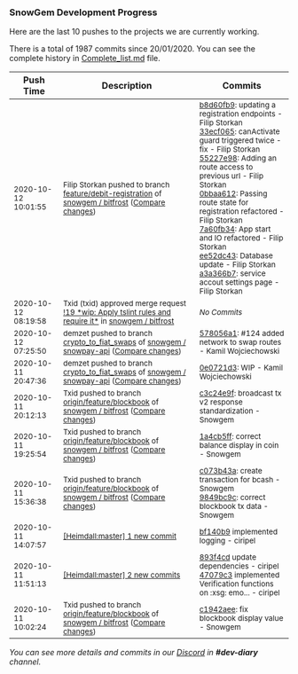 
### SnowGem Development Progress

Here are the last 10 pushes to the projects we are currently working.

There is a total of 1987 commits since 20/01/2020. You can see the complete history in
 [Complete_list.md](Complete_list.md) file.

| Push Time | Description | Commits |
| --- | --- | --- |
| <sub>2020-10-12 10:01:55</sub> | <sub>Filip Storkan pushed to branch [feature/debit\-registration](https://gitlab.com/snowgem/bitfrost/commits/feature/debit-registration) of [snowgem / bitfrost](https://gitlab.com/snowgem/bitfrost) ([Compare changes](https://gitlab.com/snowgem/bitfrost/compare/ae332240d059bba75de1a4cd3eec3d41e38cefc1...a3a366b7a98fd910684bd45efb73cd623cf9898b))</sub> | <sub>[b8d60fb9](https://gitlab.com/snowgem/bitfrost/-/commit/b8d60fb9dddf1c53066f66deea3abdb028b36746): updating a registration endpoints - Filip Storkan<br>[33ecf065](https://gitlab.com/snowgem/bitfrost/-/commit/33ecf0653a9147523ef93d3348e11ae6218ef3c6): canActivate guard triggered twice - fix - Filip Storkan<br>[55227e98](https://gitlab.com/snowgem/bitfrost/-/commit/55227e98977a1de410e3416fff7175176b811fbc): Adding an route access to previous url - Filip Storkan<br>[0bbaa612](https://gitlab.com/snowgem/bitfrost/-/commit/0bbaa6128ff473687b5cdf373e86e2921f82769e): Passing route state for registration refactored - Filip Storkan<br>[7a60fb34](https://gitlab.com/snowgem/bitfrost/-/commit/7a60fb34d828aeb0a523b281ab22113af80b0448): App start and IO refactored - Filip Storkan<br>[ee52dc43](https://gitlab.com/snowgem/bitfrost/-/commit/ee52dc43bd876909ef0db8d6998dfbed37bf42ff): Database update - Filip Storkan<br>[a3a366b7](https://gitlab.com/snowgem/bitfrost/-/commit/a3a366b7a98fd910684bd45efb73cd623cf9898b): service accout settings page - Filip Storkan</sub> |
| <sub>2020-10-12 08:19:58</sub> | <sub>Txid (txid) approved merge request [\!19 \*wip: Apply tslint rules and require it\*](https://gitlab.com/snowgem/bitfrost/-/merge_requests/19) in [snowgem / bitfrost](https://gitlab.com/snowgem/bitfrost)</sub> | <sub>_No Commits_</sub> |
| <sub>2020-10-12 07:25:50</sub> | <sub>demzet pushed to branch [crypto\_to\_fiat\_swaps](https://gitlab.com/snowgem/snowpay-api/commits/crypto_to_fiat_swaps) of [snowgem / snowpay\-api](https://gitlab.com/snowgem/snowpay-api) ([Compare changes](https://gitlab.com/snowgem/snowpay-api/compare/0e0721d3eac3cecf9f656af6eabf94a11a1aba5a...578056a107769af92f3dd2637cc67eb62045ca94))</sub> | <sub>[578056a1](https://gitlab.com/snowgem/snowpay-api/-/commit/578056a107769af92f3dd2637cc67eb62045ca94): #124 added network to swap routes - Kamil Wojciechowski</sub> |
| <sub>2020-10-11 20:47:36</sub> | <sub>demzet pushed to branch [crypto\_to\_fiat\_swaps](https://gitlab.com/snowgem/snowpay-api/commits/crypto_to_fiat_swaps) of [snowgem / snowpay\-api](https://gitlab.com/snowgem/snowpay-api) ([Compare changes](https://gitlab.com/snowgem/snowpay-api/compare/db19b279f4a982729ef6e2372efd902e6c68e163...0e0721d3eac3cecf9f656af6eabf94a11a1aba5a))</sub> | <sub>[0e0721d3](https://gitlab.com/snowgem/snowpay-api/-/commit/0e0721d3eac3cecf9f656af6eabf94a11a1aba5a): WIP - Kamil Wojciechowski</sub> |
| <sub>2020-10-11 20:12:13</sub> | <sub>Txid pushed to branch [origin/feature/blockbook](https://gitlab.com/snowgem/bitfrost/commits/origin/feature/blockbook) of [snowgem / bitfrost](https://gitlab.com/snowgem/bitfrost) ([Compare changes](https://gitlab.com/snowgem/bitfrost/compare/1a4cb5ffc3a0003a94ed39e55c7810cec5236d56...c3c24e9f3a510c6f7c8b33c1670c05fc114ed785))</sub> | <sub>[c3c24e9f](https://gitlab.com/snowgem/bitfrost/-/commit/c3c24e9f3a510c6f7c8b33c1670c05fc114ed785): broadcast tx v2 response standardization - Snowgem</sub> |
| <sub>2020-10-11 19:25:54</sub> | <sub>Txid pushed to branch [origin/feature/blockbook](https://gitlab.com/snowgem/bitfrost/commits/origin/feature/blockbook) of [snowgem / bitfrost](https://gitlab.com/snowgem/bitfrost) ([Compare changes](https://gitlab.com/snowgem/bitfrost/compare/9849bc9cc6767e78798b59f551eedad9162b348b...1a4cb5ffc3a0003a94ed39e55c7810cec5236d56))</sub> | <sub>[1a4cb5ff](https://gitlab.com/snowgem/bitfrost/-/commit/1a4cb5ffc3a0003a94ed39e55c7810cec5236d56): correct balance display in coin - Snowgem</sub> |
| <sub>2020-10-11 15:36:38</sub> | <sub>Txid pushed to branch [origin/feature/blockbook](https://gitlab.com/snowgem/bitfrost/commits/origin/feature/blockbook) of [snowgem / bitfrost](https://gitlab.com/snowgem/bitfrost) ([Compare changes](https://gitlab.com/snowgem/bitfrost/compare/c1942aee1afedfd908fdb593f37c35354d63e46e...9849bc9cc6767e78798b59f551eedad9162b348b))</sub> | <sub>[c073b43a](https://gitlab.com/snowgem/bitfrost/-/commit/c073b43a529c4b9353e458884e64df9ad64fa1c2): create transaction for bcash - Snowgem<br>[9849bc9c](https://gitlab.com/snowgem/bitfrost/-/commit/9849bc9cc6767e78798b59f551eedad9162b348b): correct blockbook tx data - Snowgem</sub> |
| <sub>2020-10-11 14:07:57</sub> | <sub>[[Heimdall:master] 1 new commit](https://github.com/ciripel/Heimdall/commit/bf140b91aca7d5a3bff80efb40423137d19f800b)</sub> | <sub>[bf140b9](https://github.com/ciripel/Heimdall/commit/bf140b91aca7d5a3bff80efb40423137d19f800b) implemented logging - ciripel</sub> |
| <sub>2020-10-11 11:51:13</sub> | <sub>[[Heimdall:master] 2 new commits](https://github.com/ciripel/Heimdall/compare/cc690f916a32...47079c30d8bf)</sub> | <sub>[893f4cd](https://github.com/ciripel/Heimdall/commit/893f4cda6ea38feb4713ac8921e818fb5220de6f) update dependencies - ciripel<br>[47079c3](https://github.com/ciripel/Heimdall/commit/47079c30d8bf89f64618b88cc8b2e741ecaf5f8c) implemented Verification functions on :xsg: emo... - ciripel</sub> |
| <sub>2020-10-11 10:02:24</sub> | <sub>Txid pushed to branch [origin/feature/blockbook](https://gitlab.com/snowgem/bitfrost/commits/origin/feature/blockbook) of [snowgem / bitfrost](https://gitlab.com/snowgem/bitfrost) ([Compare changes](https://gitlab.com/snowgem/bitfrost/compare/9d2af2df8015220c2bae4d6d4ac7d61c1be2c445...c1942aee1afedfd908fdb593f37c35354d63e46e))</sub> | <sub>[c1942aee](https://gitlab.com/snowgem/bitfrost/-/commit/c1942aee1afedfd908fdb593f37c35354d63e46e): fix blockbook display value - Snowgem</sub> |

_You can see more details and commits in our [Discord](https://discord.gg/zumGnbg) in **#dev-diary** channel._
